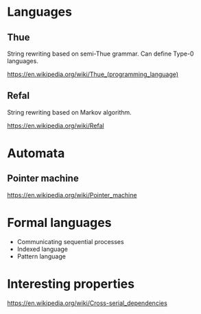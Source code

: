 # Languages

## Thue

String rewriting based on semi-Thue grammar. Can define Type-0 languages.

https://en.wikipedia.org/wiki/Thue_(programming_language)

## Refal

String rewriting based on Markov algorithm.

https://en.wikipedia.org/wiki/Refal


# Automata

## Pointer machine

https://en.wikipedia.org/wiki/Pointer_machine

# Formal languages

* Communicating sequential processes
* Indexed language
* Pattern language

# Interesting properties

https://en.wikipedia.org/wiki/Cross-serial_dependencies
